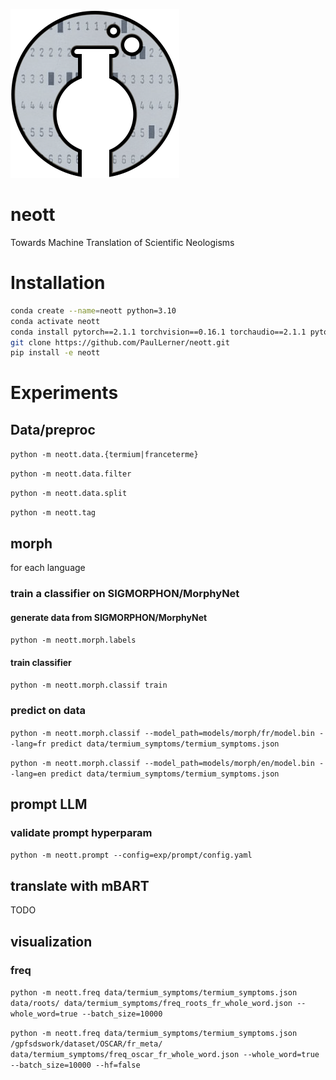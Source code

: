 ![logo](./viz/matos-logo.png)

# neott
Towards Machine Translation of Scientific Neologisms

# Installation
```bash
conda create --name=neott python=3.10 
conda activate neott
conda install pytorch==2.1.1 torchvision==0.16.1 torchaudio==2.1.1 pytorch-cuda=11.8 -c pytorch -c nvidia
git clone https://github.com/PaulLerner/neott.git
pip install -e neott
```

# Experiments
## Data/preproc

`python -m neott.data.{termium|franceterme}`


`python -m neott.data.filter`



`python -m neott.data.split`

`python -m neott.tag`


## morph
for each language
### train a classifier on SIGMORPHON/MorphyNet
#### generate data from SIGMORPHON/MorphyNet
`python -m neott.morph.labels`

#### train classifier
`python -m neott.morph.classif train`

### predict on data
`python -m neott.morph.classif --model_path=models/morph/fr/model.bin --lang=fr predict data/termium_symptoms/termium_symptoms.json`

`python -m neott.morph.classif --model_path=models/morph/en/model.bin --lang=en predict data/termium_symptoms/termium_symptoms.json`



## prompt LLM
### validate prompt hyperparam
`python -m neott.prompt --config=exp/prompt/config.yaml`

## translate with mBART
TODO

## visualization
### freq
`python -m neott.freq data/termium_symptoms/termium_symptoms.json data/roots/ data/termium_symptoms/freq_roots_fr_whole_word.json --whole_word=true --batch_size=10000`

`python -m neott.freq data/termium_symptoms/termium_symptoms.json /gpfsdswork/dataset/OSCAR/fr_meta/ data/termium_symptoms/freq_oscar_fr_whole_word.json --whole_word=true --batch_size=10000 --hf=false`

